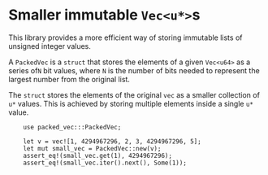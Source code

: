 # Smaller immutable `Vec<u*>`s
This library provides a more efficient way of storing immutable
lists of unsigned integer values.

A `PackedVec` is a `struct` that stores the elements of a given `Vec<u64>` as
a series of`N` bit values, where `N` is the number of bits needed to represent
the largest number from the original list.

The `struct` stores the elements of the original `vec` as a smaller collection
of `u*` values. This is achieved by storing multiple elements inside a single
`u*` value.

```
    use packed_vec:::PackedVec;

    let v = vec![1, 4294967296, 2, 3, 4294967296, 5];
    let mut small_vec = PackedVec::new(v);
    assert_eq!(small_vec.get(1), 4294967296);
    assert_eq!(small_vec.iter().next(), Some(1));
```
